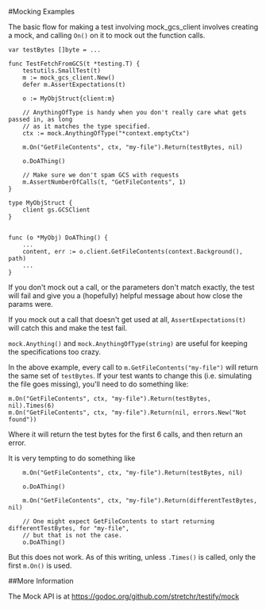 #Mocking Examples

The basic flow for making a test involving mock_gcs_client
involves creating a mock, and calling `On()` on it to mock out
the function calls.

```
var testBytes []byte = ...

func TestFetchFromGCS(t *testing.T) {
	testutils.SmallTest(t)
	m := mock_gcs_client.New()
	defer m.AssertExpectations(t)

	o := MyObjStruct{client:m}

	// AnythingOfType is handy when you don't really care what gets passed in, as long
	// as it matches the type specified.
	ctx := mock.AnythingOfType("*context.emptyCtx")

	m.On("GetFileContents", ctx, "my-file").Return(testBytes, nil)

	o.DoAThing()

	// Make sure we don't spam GCS with requests
	m.AssertNumberOfCalls(t, "GetFileContents", 1)
}

type MyObjStruct {
	client gs.GCSClient
}


func (o *MyObj) DoAThing() {
	...
	content, err := o.client.GetFileContents(context.Background(), path)
	...
}
```

If you don't mock out a call, or the parameters don't match exactly, the test will fail and
give you a (hopefully) helpful message about how close the params were.

If you mock out a call that doesn't get used at all,
`AssertExpectations(t)` will catch this and make the test fail.

`mock.Anything()` and `mock.AnythingOfType(string)` are useful for keeping the
specifications too crazy.

In the above example, every call to `m.GetFileContents("my-file")` will return
the same set of `testBytes`. If your test wants to change this (i.e. simulating the
file goes missing), you'll need to do something like:

```
m.On("GetFileContents", ctx, "my-file").Return(testBytes, nil).Times(6)
m.On("GetFileContents", ctx, "my-file").Return(nil, errors.New("Not found"))
```

Where it will return the test bytes for the first 6 calls, and then return an error.

It is very tempting to do something like

```
	m.On("GetFileContents", ctx, "my-file").Return(testBytes, nil)

	o.DoAThing()

	m.On("GetFileContents", ctx, "my-file").Return(differentTestBytes, nil)

	// One might expect GetFileContents to start returning differentTestBytes, for "my-file",
	// but that is not the case.
	o.DoAThing()
```

But this does not work. As of this writing, unless `.Times()` is called, only the first
`m.On()` is used.


##More Information

The Mock API is at https://godoc.org/github.com/stretchr/testify/mock

